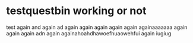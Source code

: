 # testquestbin working or not
test
again
and again
ad again
again
again
again
again
againaaaaaaa
again
again
again
adn again
againahoahdhawoefhuaowehfui
again
iugiug
